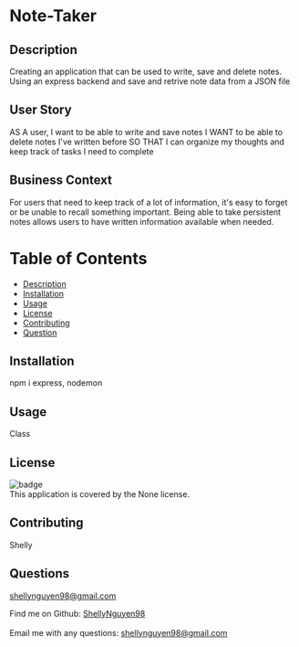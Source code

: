 #
  <h1> Note-Taker  </h1>

 ## Description
 Creating an application that can be used to write, save and delete notes. Using an express backend and save and retrive note data from a JSON file

## User Story
AS A user, I want to be able to write and save notes
I WANT to be able to delete notes I've written before
SO THAT I can organize my thoughts and keep track of tasks I need to complete

## Business Context
For users that need to keep track of a lot of information, it's easy to forget or be unable to recall something important. Being able to take persistent notes allows users to have written information available when needed.


 # Table of Contents
 - [Description](#description)
 - [Installation](#installation)
 - [Usage](#usage)
 - [License](#license)
 - [Contributing](#contributing)
 - [Question](#userName)

  ## Installation 
  npm i express, nodemon

  ## Usage
  Class

  ## License
  ![badge](https://img.shields.io/badge/license-None-blue.svg)<br/>
  This application is covered by the None license.

  ## Contributing
  Shelly

  ## Questions
  shellynguyen98@gmail.com 


Find me on Github: [ShellyNguyen98](https://github.com/ShellyNguyen98) <br />
<br />
Email me with any questions: shellynguyen98@gmail.com<br /><br />

